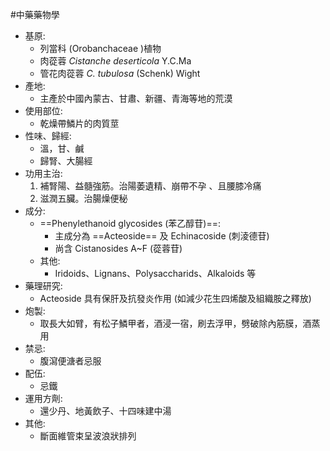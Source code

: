 #中藥藥物學
- 基原:
	- 列當科 (Orobanchaceae )植物
	- 肉蓯蓉 *Cistanche deserticola* Y.C.Ma 
	- 管花肉蓯蓉 *C. tubulosa* (Schenk) Wight 
- 產地:
	- 主產於中國內蒙古、甘肅、新疆、青海等地的荒漠 
- 使用部位:
	- 乾燥帶鱗片的肉質莖 
- 性味、歸經:
	- 溫，甘、鹹
	- 歸腎、大腸經
- 功用主治:
	1. 補腎陽、益髓強筋。治陽萎遺精、崩帶不孕 、且腰膝冷痛 
	2. 滋潤五臟。治腸燥便秘
- 成分:
	- ==Phenylethanoid glycosides (苯乙醇苷)==:
		- 主成分為 ==Acteoside== 及 Echinacoside (刺淩德苷)
		- 尚含 Cistanosides A~F (蓯蓉苷) 
	- 其他:
		- Iridoids、Lignans、Polysaccharids、Alkaloids 等
- 藥理研究:
	- Acteoside 具有保肝及抗發炎作用 (如減少花生四烯酸及組織胺之釋放)
- 炮製:
	- 取長大如臂，有松子鱗甲者，酒浸一宿，刷去浮甲，劈破除內筋膜，酒蒸用 
- 禁忌:
	- 腹瀉便溏者忌服
- 配伍:
	- 忌鐵 
- 運用方劑: 
	- 還少丹、地黃飲子、十四味建中湯
- 其他:
	- 斷面維管束呈波浪狀排列